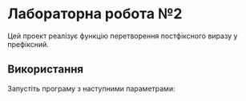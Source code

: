 # Лабораторна робота №2
Цей проект реалізує функцію перетворення постфіксного виразу у префіксний.

## Використання
Запустіть програму з наступними параметрами:
